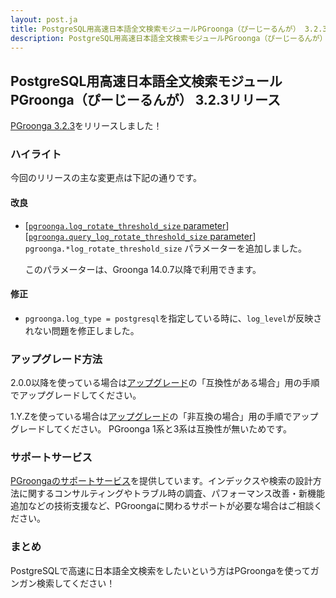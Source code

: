 ```yaml
---
layout: post.ja
title: PostgreSQL用高速日本語全文検索モジュールPGroonga（ぴーじーるんが） 3.2.3リリース
description: PostgreSQL用高速日本語全文検索モジュールPGroonga（ぴーじーるんが） 3.2.3をリリースしました！
---
```


## PostgreSQL用高速日本語全文検索モジュールPGroonga（ぴーじーるんが） 3.2.3リリース

[PGroonga 3.2.3](https://pgroonga.github.io/ja/news)をリリースしました！

### ハイライト

今回のリリースの主な変更点は下記の通りです。

#### 改良

  * [[`pgroonga.log_rotate_threshold_size` parameter](https://pgroonga.github.io/ja/reference/parameters/log-rotate-threshold-size.html)][[`pgroonga.query_log_rotate_threshold_size` parameter](https://pgroonga.github.io/ja/reference/parameters/query-log-rotate-threshold-size.html)] `pgroonga.*log_rotate_threshold_size` パラメーターを追加しました。

    このパラメーターは、Groonga 14.0.7以降で利用できます。

#### 修正

  * `pgroonga.log_type = postgresql`を指定している時に、`log_level`が反映されない問題を修正しました。

### アップグレード方法

2.0.0以降を使っている場合は[アップグレード](https://pgroonga.github.io/ja/upgrade/#compatible-case)の「互換性がある場合」用の手順でアップグレードしてください。

1.Y.Zを使っている場合は[アップグレード](https://pgroonga.github.io/ja/upgrade/#incompatible-case)の「非互換の場合」用の手順でアップグレードしてください。
PGroonga 1系と3系は互換性が無いためです。

### サポートサービス

[PGroongaのサポートサービス](https://pgroonga.github.io/ja/support/)を提供しています。インデックスや検索の設計方法に関するコンサルティングやトラブル時の調査、パフォーマンス改善・新機能追加などの技術支援など、PGroongaに関わるサポートが必要な場合はご相談ください。

### まとめ

PostgreSQLで高速に日本語全文検索をしたいという方はPGroongaを使ってガンガン検索してください！
